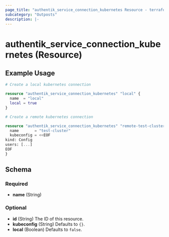```yaml
---
page_title: "authentik_service_connection_kubernetes Resource - terraform-provider-authentik"
subcategory: "Outposts"
description: |-
---
```


# authentik_service_connection_kubernetes (Resource)

## Example Usage

```terraform
# Create a local kubernetes connection

resource "authentik_service_connection_kubernetes" "local" {
  name  = "local"
  local = true
}

# Create a remote kubernetes connection

resource "authentik_service_connection_kubernetes" "remote-test-cluster" {
  name       = "test-cluster"
  kubeconfig = <<EOF
kind: Config
users: [...]
EOF
}
```

<!-- schema generated by tfplugindocs -->
## Schema

### Required

- **name** (String)

### Optional

- **id** (String) The ID of this resource.
- **kubeconfig** (String) Defaults to `{}`.
- **local** (Boolean) Defaults to `false`.
